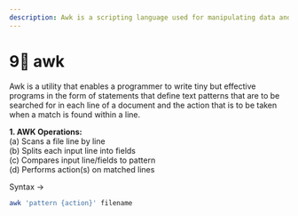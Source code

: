 ```yaml
---
description: Awk is a scripting language used for manipulating data and generating reports.
---
```


# 9⃣ awk

Awk is a utility that enables a programmer to write tiny but effective programs in the form of statements that define text patterns that are to be searched for in each line of a document and the action that is to be taken when a match is found within a line.

**1. AWK Operations:** \
(a) Scans a file line by line \
(b) Splits each input line into fields \
(c) Compares input line/fields to pattern \
(d) Performs action(s) on matched lines&#x20;

Syntax ->

```bash
awk 'pattern {action}' filename
```

